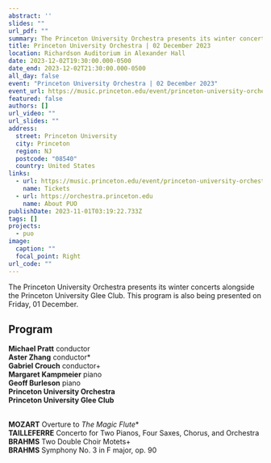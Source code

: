 ```yaml
---
abstract: ''
slides: ""
url_pdf: ""
summary: The Princeton University Orchestra presents its winter concerts alongside the Princeton University Glee Club.
title: Princeton University Orchestra | 02 December 2023
location: Richardson Auditorium in Alexander Hall
date: 2023-12-02T19:30:00.000-0500
date_end: 2023-12-02T21:30:00.000-0500
all_day: false
event: "Princeton University Orchestra | 02 December 2023"
event_url: https://music.princeton.edu/event/princeton-university-orchestra-and-glee-club-concert/2023-12-02/
featured: false
authors: []
url_video: ""
url_slides: ""
address:
  street: Princeton University
  city: Princeton
  region: NJ
  postcode: "08540"
  country: United States
links:
  - url: https://music.princeton.edu/event/princeton-university-orchestra-and-glee-club-concert/2023-12-02/
    name: Tickets
  - url: https://orchestra.princeton.edu
    name: About PUO
publishDate: 2023-11-01T03:19:22.733Z
tags: []
projects:
  - puo
image:
  caption: ""
  focal_point: Right
url_code: ""
---
```

The Princeton University Orchestra presents its winter concerts alongside the Princeton University Glee Club. This program is also being presented on Friday, 01 December.

## Program
**Michael Pratt** conductor<br>
**Aster Zhang** conductor\*<br>
**Gabriel Crouch** conductor+<br>
**Margaret Kampmeier** piano <br>
**Geoff Burleson** piano <br>
**Princeton University Orchestra**<br>
**Princeton University Glee Club**
<br><br>

**MOZART** Overture to *The Magic Flute*\*<br>
**TAILLEFERRE** Concerto for Two Pianos, Four Saxes, Chorus, and Orchestra<br>
**BRAHMS** Two Double Choir Motets+<br>
**BRAHMS** Symphony No. 3 in F major, op. 90

